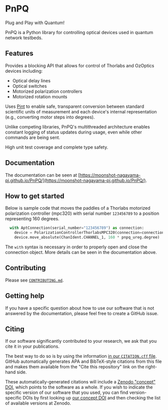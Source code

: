 # PnPQ

Plug and Play with Quantum!

PnPQ is a Python library for controlling optical devices used in quantum network testbeds.

## Features

Provides a blocking API that allows for control of Thorlabs and OzOptics devices including:
- Optical delay lines
- Optical switches
- Motorized polarization controllers
- Motorized rotation mounts

Uses [Pint](https://pint.readthedocs.io/en/stable/) to enable safe, transparent conversion between standard scientific units of measurement and each device's internal representation (e.g., converting motor steps into degrees).

Unlike competing libraries, PnPQ's multithreaded architecture enables constant logging of status updates during usage, even while other commands are being sent.

High unit test coverage and complete type safety.

## Documentation

The documentation can be seen at [https://moonshot-nagayama-pj.github.io/PnPQ/](https://moonshot-nagayama-pj.github.io/PnPQ/).

## How to get started

Below is sample code that moves the paddles of a Thorlabs motorized polarization controller (mpc320) with serial number `123456789` to a position representing 160 degrees.
```py
  with AptConnection(serial_number="123456789") as connection:
    device = PolarizationControllerThorlabsMPC320(connection=connection)
    device.move_absolute(ChanIdent.CHANNEL_1, 160 * pnpq_ureg.degree)
```
The `with` syntax is necessary in order to properly open and close the connection object. More details can be seen in the documentation above.

## Contributing

Please see [`CONTRIBUTING.md`](https://github.com/moonshot-nagayama-pj/public-documents/blob/main/CONTRIBUTING.md).

## Getting help

If you have a specific question about how to use our software that is not answered by the documentation, please feel free to create a GitHub issue.

## Citing

If our software significantly contributed to your research, we ask that you cite it in your publications.

The best way to do so is by using the information [in our `CITATION.cff` file](CITATION.cff). GitHub automatically generates APA and BibTeX-style citations from this file and makes them available from the "Cite this repository" link on the right-hand side.

These automatically-generated citations will include a [Zenodo "concept" DOI](https://zenodo.org/help/versioning), which points to the software as a whole. If you wish to indicate the specific version of our software that you used, you can find version-specific DOIs by first looking up [our concept DOI](https://doi.org/10.5281/zenodo.16886214) and then checking the list of available versions at Zenodo.
